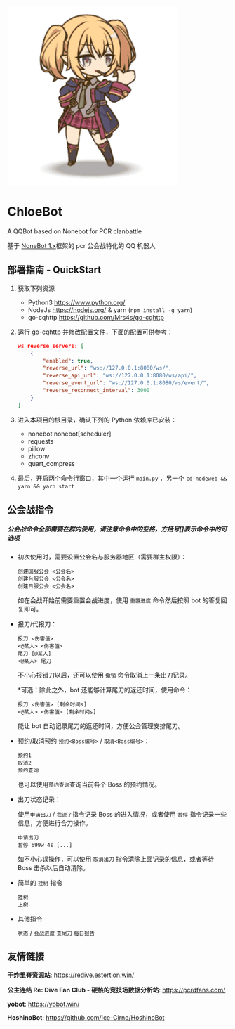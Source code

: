 ![Image Text](https://github.com/Harpes/ChloeBot/blob/master/nodeweb/public/chloe.gif?raw=true)

# ChloeBot

A QQBot based on Nonebot for PCR clanbattle

基于 [NoneBot 1.x](https://nonebot.cqp.moe/)框架的 pcr 公会战特化的 QQ 机器人

## 部署指南 - QuickStart

1. 获取下列资源

    - Python3 https://www.python.org/
    - NodeJs https://nodejs.org/ & yarn (`npm install -g yarn`)
    - go-cqhttp https://github.com/Mrs4s/go-cqhttp

2. 运行 go-cqhttp 并修改配置文件，下面的配置可供参考：

    ```json
    ws_reverse_servers: [
        {
            "enabled": true,
            "reverse_url": "ws://127.0.0.1:8080/ws/",
            "reverse_api_url": "ws://127.0.0.1:8080/ws/api/",
            "reverse_event_url": "ws://127.0.0.1:8080/ws/event/",
            "reverse_reconnect_interval": 3000
        }
    ]
    ```

3. 进入本项目的根目录，确认下列的 Python 依赖库已安装：

    - nonebot nonebot[scheduler]
    - requests
    - pillow
    - zhconv
    - quart_compress

4. 最后，开启两个命令行窗口，其中一个运行 `main.py` ，另一个 `cd nodeweb && yarn && yarn start`

## 公会战指令

##### 公会战命令全部需要在群内使用，请注意命令中的空格，方括号[]表示命令中的可选项

-   初次使用时，需要设置公会名与服务器地区（需要群主权限）：

    ```
    创建国服公会 <公会名>
    创建台服公会 <公会名>
    创建日服公会 <公会名>
    ```

    如在会战开始前需要重置会战进度，使用 `重置进度` 命令然后按照 bot 的答复回复即可。

-   报刀/代报刀：

    ```
    报刀 <伤害值>
    <@某人> <伤害值>
    尾刀 [@某人]
    <@某人> 尾刀
    ```

    不小心报错刀以后，还可以使用 `撤销` 命令取消上一条出刀记录。

    \*可选：除此之外，bot 还能够计算尾刀的返还时间，使用命令：

    ```
    报刀 <伤害值> [剩余时间s]
    <@某人> <伤害值> [剩余时间s]
    ```

    能让 bot 自动记录尾刀的返还时间，方便公会管理安排尾刀。

-   预约/取消预约 `预约<Boss编号>` / `取消<Boss编号>`：

    ```
    预约1
    取消2
    预约查询
    ```

    也可以使用`预约查询`查询当前各个 Boss 的预约情况。

-   出刀状态记录：

    使用`申请出刀` / `我进了`指令记录 Boss 的进入情况，或者使用 `暂停` 指令记录一些信息，方便进行合刀操作。

    ```
    申请出刀
    暂停 699w 4s [...]
    ```

    如不小心误操作，可以使用 `取消出刀` 指令清除上面记录的信息，或者等待 Boss 击杀以后自动清除。

-   简单的 `挂树` 指令

    ```
    挂树
    上树
    ```

-   其他指令

    `状态` / `会战进度` `查尾刀` `每日报告`

## 友情链接

**干炸里脊资源站**: https://redive.estertion.win/

**公主连结 Re: Dive Fan Club - 硬核的竞技场数据分析站**: https://pcrdfans.com/

**yobot**: https://yobot.win/

**HoshinoBot**: https://github.com/Ice-Cirno/HoshinoBot
